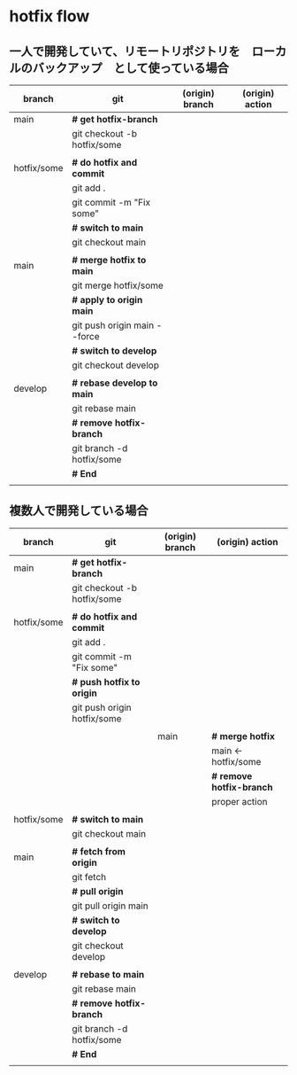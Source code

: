 # hotfix flow


## 一人で開発していて、リモートリポジトリを　ローカルのバックアップ　として使っている場合
| branch      | git                          | (origin) branch | (origin) action |
|-------------|------------------------------|-----------------|-----------------|
| main        | **# get hotfix-branch**      |                 |                 |
|             | git checkout -b hotfix/some  |                 |                 |
|             |                              |                 |                 |
| hotfix/some | **# do hotfix and commit**   |                 |                 |
|             | git add .                    |                 |                 |
|             | git commit -m "Fix some"     |                 |                 |
|             | **# switch to main**         |                 |                 |
|             | git checkout main            |                 |                 |
|             |                              |                 |                 |
| main        | **# merge hotfix to main**   |                 |                 |
|             | git merge hotfix/some        |                 |                 |
|             | **# apply to origin main**   |                 |                 |
|             | git push origin main --force |                 |                 |
|             | **# switch to develop**      |                 |                 |
|             | git checkout develop         |                 |                 |
|             |                              |                 |                 |
| develop     | **# rebase develop to main** |                 |                 |
|             | git rebase main              |                 |                 |
|             | **# remove hotfix-branch**   |                 |                 |
|             | git branch -d hotfix/some    |                 |                 |
|             | **# End**                    |                 |                 |
|             |                              |                 |                 |


## 複数人で開発している場合
| branch      | git                         | (origin) branch | (origin) action            |
|-------------|-----------------------------|-----------------|----------------------------|
| main        | **# get hotfix-branch**     |                 |                            |
|             | git checkout -b hotfix/some |                 |                            |
|             |                             |                 |                            |
| hotfix/some | **# do hotfix and commit**  |                 |                            |
|             | git add .                   |                 |                            |
|             | git commit -m "Fix some"    |                 |                            |
|             | **# push hotfix to origin** |                 |                            |
|             | git push origin hotfix/some |                 |                            |
|             |                             |                 |                            |
|             |                             | main            | **# merge hotfix**         |
|             |                             |                 | main <- hotfix/some        |
|             |                             |                 | **# remove hotfix-branch** |
|             |                             |                 | proper action              |
|             |                             |                 |                            |
| hotfix/some | **# switch to main**        |                 |                            |
|             | git checkout main           |                 |                            |
|             |                             |                 |                            |
| main        | **# fetch from origin**     |                 |                            |
|             | git fetch                   |                 |                            |
|             | **# pull origin**           |                 |                            |
|             | git pull origin main        |                 |                            |
|             | **# switch to develop**     |                 |                            |
|             | git checkout develop        |                 |                            |
|             |                             |                 |                            |
| develop     | **# rebase to main**        |                 |                            |
|             | git rebase main             |                 |                            |
|             | **# remove hotfix-branch**  |                 |                            |
|             | git branch -d hotfix/some   |                 |                            |
|             | **# End**                   |                 |                            |
|             |                             |                 |                            |